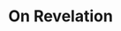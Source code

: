 # On Revelation

<!--

* // ..
* // ..
* // ..
* // ..
* // ..

-->

<!--

Rom 8:6 For to be carnally minded is death; but to be spiritually minded is life and peace.

Rom 8:7 Because the carnal mind is enmity against God: for it is not subject to the law of God, neither indeed can be.

Heb 11:3 Through faith we understand that the worlds were framed by the word of God, so that things which are seen were not made of things which do appear.

* // ..
* // ..
* // ..
* // ..
* // ..

-->